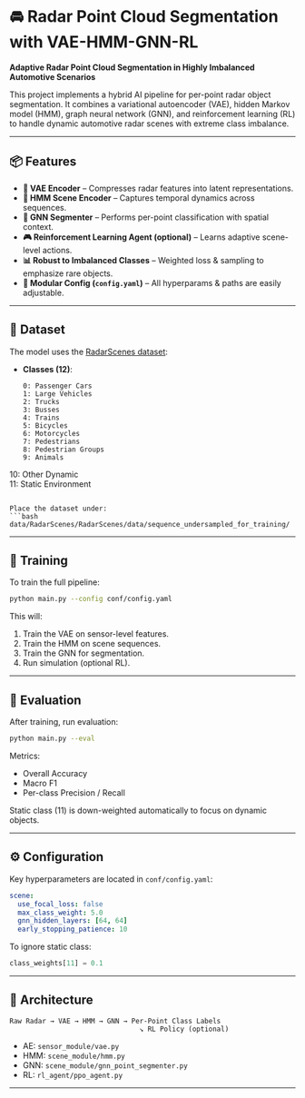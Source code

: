 
# 🚘 Radar Point Cloud Segmentation with VAE-HMM-GNN-RL

**Adaptive Radar Point Cloud Segmentation in Highly Imbalanced Automotive Scenarios**

This project implements a hybrid AI pipeline for per-point radar object segmentation. It combines a variational autoencoder (VAE), hidden Markov model (HMM), graph neural network (GNN), and reinforcement learning (RL) to handle dynamic automotive radar scenes with extreme class imbalance.

---

## 📦 Features

- **🧐 VAE Encoder** – Compresses radar features into latent representations.
- **🔁 HMM Scene Encoder** – Captures temporal dynamics across sequences.
- **🔗 GNN Segmenter** – Performs per-point classification with spatial context.
- **🎮 Reinforcement Learning Agent (optional)** – Learns adaptive scene-level actions.
- **📊 Robust to Imbalanced Classes** – Weighted loss & sampling to emphasize rare objects.
- **📁 Modular Config (`config.yaml`)** – All hyperparams & paths are easily adjustable.

---

## 📂 Dataset

The model uses the [RadarScenes dataset](https://github.com/motional/radar-scenes):

- **Classes (12)**:  
  ```
  0: Passenger Cars  
  1: Large Vehicles  
  2: Trucks  
  3: Busses  
  4: Trains  
  5: Bicycles  
  6: Motorcycles  
  7: Pedestrians  
  8: Pedestrian Groups  
  9: Animals  
 10: Other Dynamic  
 11: Static Environment
  ```

Place the dataset under:
```bash
data/RadarScenes/RadarScenes/data/sequence_undersampled_for_training/
```

---

## 🚀 Training

To train the full pipeline:

```bash
python main.py --config conf/config.yaml
```

This will:
1. Train the VAE on sensor-level features.
2. Train the HMM on scene sequences.
3. Train the GNN for segmentation.
4. Run simulation (optional RL).

---

## 🧪 Evaluation

After training, run evaluation:

```bash
python main.py --eval
```

Metrics:
- Overall Accuracy
- Macro F1
- Per-class Precision / Recall

Static class (11) is down-weighted automatically to focus on dynamic objects.

---

## ⚙️ Configuration

Key hyperparameters are located in `conf/config.yaml`:

```yaml
scene:
  use_focal_loss: false
  max_class_weight: 5.0
  gnn_hidden_layers: [64, 64]
  early_stopping_patience: 10
```

To ignore static class:

```python
class_weights[11] = 0.1
```

---

## 🧠 Architecture

```
Raw Radar → VAE → HMM → GNN → Per-Point Class Labels
                                ↘ RL Policy (optional)
```

- AE: `sensor_module/vae.py`  
- HMM: `scene_module/hmm.py`  
- GNN: `scene_module/gnn_point_segmenter.py`  
- RL: `rl_agent/ppo_agent.py`

---
